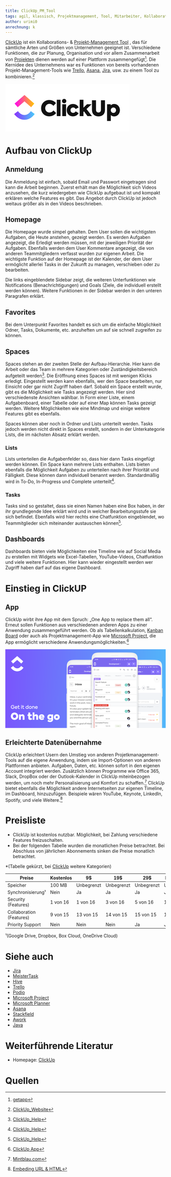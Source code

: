 ```yaml
---
title: ClickUp_PM_Tool
tags: agil, klassisch, Projektmanagement, Tool, Mitarbeiter, Kollaboration, Teammanagment, Aufgabenteilung
author: urimi0
anrechnung: k 
---
```


[ClickUp](https://clickup.com) ist ein Kollaborations- & [Projekt-Management Tool](Uebersicht_PM_Tools.md) , das für sämtliche Arten und Größen von Unternehmen geeignet ist. Verschiedene Funktionen, die zur Planung, Organisation und vor allem Zusammenarbeit von [Projekten](Projekt.md) dienen werden auf einer Plattform zusammengefügt[^2]. Die Kernidee des Unternehmens war es Funktionen von bereits vorhandenen Projekt-Management-Tools wie [Trello](Trello_PM_Tool.md), [Asana](Asana_PM_Tool.md), [Jira](Jira_PM_Tool.md), usw. zu einem Tool zu kombinieren.[^1]

![ClickUp_Logo](ClickUp_PM_Tool/logo.png)

# Aufbau von ClickUp

## Anmeldung

Die Anmeldung ist einfach, sobald Email und Passwort eingetragen sind kann die Arbeit beginnen. 
Zuerst erhält man die Möglichkeit sich Videos anzusehen, die kurz wiedergeben wie ClickUp aufgebaut ist und kompakt erklären welche Features es gibt. 
Das Angebot durch ClickUp ist jedoch weitaus größer als in den Videos beschrieben.

## Homepage

Die Homepage wurde simpel gehalten. Dem User sollen die wichtigsten Aufgaben, die Heute anstehen, gezeigt werden. Es werden Aufgaben angezeigt, die Erledigt werden
müssen, mit der jeweiligen Priorität der Aufgaben. 
Ebenfalls werden dem User Kommentare angezeigt, die von anderen Teammitgliedern verfasst wurden zur eigenen Arbeit. 
Die wichtigste Funktion auf der Homepage ist der Kalender, der dem User ermöglicht allerlei Tasks in der Zukunft zu managen, verschieben oder zu bearbeiten.

Die links eingeblendete Sidebar zeigt, die weiteren Unterfunktionen wie Notifications (Benachrichtigungen) und Goals (Ziele, die individuell
erstellt werden können). Weitere Funktionen in der Sidebar werden in den unteren Paragrafen erklärt.

## Favorites

Bei dem Unterpunkt Favorites handelt es sich um die einfache Möglichkeit Odner, Tasks, Dokumente, etc. anzuheften um auf sie schnell zugreifen zu können.

## Spaces 

Spaces stehen an der zweiten Stelle der Aufbau-Hierarchie. Hier kann die Arbeit oder das Team in mehrere Kategorien oder Zuständigkeitsbereich aufgeteilt werden[^3]. Die Eröffnung eines Spaces ist mit wenigen Klicks erledigt. Eingestellt werden kann ebenfalls, wer den Space bearbeiten, nur Einsicht oder gar nicht Zugriff haben darf. Sobald ein Space erstellt wurde, gibt es die Möglichkeit wie Tasks angezeigt werden. Hier sind verschiedenste Ansichten wählbar. In Form einer Liste, einem
Aufgabenboard, einer Tabelle oder auf einer Map können Tasks gezeigt werden. 
Weitere Möglichkeiten wie eine Mindmap und einige weitere Features gibt es ebenfalls. 

Spaces können aber noch in Ordner und Lists unterteilt werden. Tasks jedoch werden nicht direkt in Spaces erstellt, sondern in der Unterkategorie Lists, die im nächsten Absatz erklärt werden.

### Lists

Lists unterteilen die Aufgabenfelder so, dass hier dann Tasks eingefügt werden können. Ein Space kann mehrere Lists enthalten. 
Lists bieten ebenfalls die Möglichkeit Aufgaben zu unterteilen nach ihrer Priorität und Fälligkeit. Diese können dann individuell benannt werden. Standardmäßig wird in To-Do, In-Progress und Complete unterteilt[^3].

### Tasks

Tasks sind so gestaltet, dass sie einen Namen haben eine Box haben, in der ihr grundlegende Idee erklärt wird und in welcher Bearbeitungsstufe sie sich befindet.
Ebenfalls wird hier rechts eine Chatfunktion eingeblendet, wo Teammitglieder sich miteinander austauschen können[^3].

## Dashboards

Dashboards bieten viele Möglichkeiten eine Timeline wie auf Social Media zu erstellen mit Widgets wie Excel-Tabellen, YouTube-Videos, Chatfunktion und viele
weitere Funktionen. Hier kann wieder eingestellt werden wer Zugriff haben darf auf das eigene Dashboard. 

# Einstieg in ClickUP
## App 

ClickUp wirbt ihre App mit dem Spruch: „One App to replace them all“. Erneut sollen Funktionen aus verschiedenen anderen Apps zu einer Anwendung zusammengeführt
werden. Ob als Tabellenkalkulation, [Kanban Board](Kanban_Board.md) oder auch als Projektmanagement-App wie [Microsoft Project](Microsoft_Project_PM_Tool.md), die
App ermöglicht verschiedene Anwendungsmöglichkeiten.[^6]

![ClickUp_APP](ClickUp_PM_Tool/ClickUp_APP.png)

## Erleichterte Datenübernahme

ClickUp erleichtert Usern den Umstieg von anderen Projetkmanagement-Tools auf die eigene Anwendung, indem sie Import-Optionen von anderen Plattformen anbieten.
Aufgaben, Daten, etc. können sofort in den eigenen Account integriert werden. Zusätzlich können Programme wie Office 365, Slack, DropBox oder der Outlook-Kalender
in ClickUp miteinbezogen werden, um noch mehr Personalisierung und Komfort zu schaffen.[^4] 
ClickUp bietet ebenfalls die Möglichkeit andere Internetseiten zur eigenen Timeline, im Dashboard, hinzuzufügen. Beispiele wären YouTube, Keynote, LinkedIn,
Spotify, und viele Weitere.[^5]

# Preisliste

* ClickUp ist kostenlos nutzbar. Möglichkeit, bei Zahlung verschiedene Features freizuschalten.
* Bei der folgenden Tabelle wurden die monatlichen Preise betrachtet. Bei Abschluss von jährlichen Abonnements sinken die Preise monatlich betrachtet.

*(Tabelle gekürzt, bei [ClickUp](https://clickup.com) weitere Kategorien) 

|   Preise            |   Kostenlos   |      9$       |     19$      |      29$      |  Enterprise   |
| ---------------------- | ------------- | ------------- | ------------ | ------------- | ------------  |
|   Speicher             | 100 MB        | Unbegrenzt    | Unbegrenzt   |  Unbegrenzt   |  Unbegrenzt   |
|Synchronisierung¹       | Nein          | Ja            | Ja           |  Ja           | Ja            |
|Security (Features)     | 1 von 16      | 1 von 16      |     3 von 16 |     5 von 16  |    16 von 16  |
|Collaboration (Features)|     9 von 15  |    13 von 15  |    14 von 15 |    15 von 15  |    15 von 15  |
| Priority Support       | Nein          | Nein          | Nein         | Ja            | Ja            |


¹(Google Drive, Dropbox, Box Cloud, OneDrive Cloud)

# Siehe auch

* [Jira](Jira_PM_Tool.md)
* [MeisterTask](MeisterTask_PM_Tool.md)
* [Hive](Hive_PM_Tool.md)
* [Trello](Trello_PM_Tool.md)
* [Podio](Podio_PM_Tool.md)
* [Microsoft Project](Microsoft_Project_PM_Tool.md)
* [Microsoft Planner](Microsoft_Planner_PM_Tool.md)
* [Asana](Asana_PM_Tool.md)
* [Stackfield](Stackfield_PM_Tool.md)
* [Awork](Awork_PM_Tool.md)
* [Java](Java_PM_Tool.md)

# Weiterführende Literatur

* Homepage: [ClickUp](https://clickup.com)

# Quellen

[^1]: [ClickUp_Website](https://clickup.com)
[^2]: [getapp](https://www.getapp.de/software/106331/clickup#features)
[^3]: [ClickUp_Help](https://docs.clickup.com/en/)
[^4]: [Mintblau.com](https://www.mintblau.com/blog/projektmanagement-mit-clickup)
[^5]: [Embeding URL & HTML](https://docs.clickup.com/en/articles/2934308-embed-view)
[^6]: [ClickUp App](https://publishingblog.ch/wie-kann-clickup-eine-app-fuer-alles-sein/)
